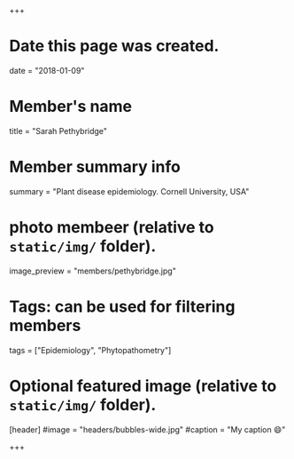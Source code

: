 +++
# Date this page was created.
date = "2018-01-09"

# Member's name
title = "Sarah Pethybridge"

# Member summary info
summary = "Plant disease epidemiology. Cornell University, USA"

# photo membeer (relative to `static/img/` folder).
image_preview = "members/pethybridge.jpg"

# Tags: can be used for filtering members
tags = ["Epidemiology", "Phytopathometry"]

# Optional featured image (relative to `static/img/` folder).
[header]
#image = "headers/bubbles-wide.jpg"
#caption = "My caption :smile:"

+++
